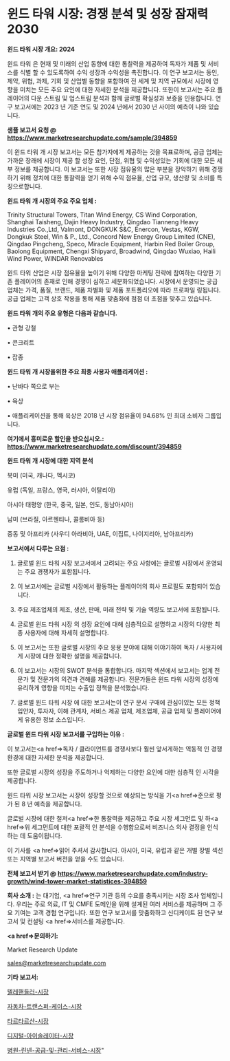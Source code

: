 # 윈드 타워 시장: 경쟁 분석 및 성장 잠재력 2030

<strong>윈드 타워 시장 개요: 2024</strong>

윈드 타워 은 현재 및 미래의 산업 동향에 대한 통찰력을 제공하여 독자가 제품 및 서비스를 식별 할 수 있도록하여 수익 성장과 수익성을 촉진합니다. 이 연구 보고서는 동인, 제약, 위협, 과제, 기회 및 산업별 동향을 포함하여 전 세계 및 지역 규모에서 시장에 영향을 미치는 모든 주요 요인에 대한 자세한 분석을 제공합니다. 또한이 보고서는 주요 플레이어의 다운 스트림 및 업스트림 분석과 함께 글로벌 확실성과 보증을 인용합니다. 연구 보고서에는 2023 년 기준 연도 및 2024 년에서 2030 년 사이의 예측이 나와 있습니다.



<strong>샘플 보고서 요청 @ <a href=https://www.marketresearchupdate.com/sample/394859>https://www.marketresearchupdate.com/sample/394859</a></strong>

이 윈드 타워 개 시장 보고서는 모든 참가자에게 제공하는 것을 목표로하며, 공급 업체는 가까운 장래에 시장이 제공 할 성장 요인, 단점, 위협 및 수익성있는 기회에 대한 모든 세부 정보를 제공합니다. 이 보고서는 또한 시장 점유율의 많은 부분을 장악하기 위해 경쟁하기 위해 정치에 대한 통찰력을 얻기 위해 수익 점유율, 산업 규모, 생산량 및 소비를 특징으로합니다.



<strong>윈드 타워 개 시장의 주요 주요 업체 :</strong>

Trinity Structural Towers, Titan Wind Energy, CS Wind Corporation, Shanghai Taisheng, Dajin Heavy Industry, Qingdao Tianneng Heavy Industries Co.,Ltd, Valmont, DONGKUK S&C, Enercon, Vestas, KGW, Dongkuk Steel, Win & P., Ltd., Concord New Energy Group Limited (CNE), Qingdao Pingcheng, Speco, Miracle Equipment, Harbin Red Boiler Group, Baolong Equipment, Chengxi Shipyard, Broadwind, Qingdao Wuxiao, Haili Wind Power, WINDAR Renovables

윈드 타워 산업은 시장 점유율을 높이기 위해 다양한 마케팅 전략에 참여하는 다양한 기존 플레이어의 존재로 인해 경쟁이 심하고 세분화되었습니다. 시장에서 운영되는 공급 업체는 가격, 품질, 브랜드, 제품 차별화 및 제품 포트폴리오에 따라 프로파일 링됩니다. 공급 업체는 고객 상호 작용을 통해 제품 맞춤화에 점점 더 초점을 맞추고 있습니다.



<strong>윈드 타워 개의 주요 유형은 다음과 같습니다.</strong>

• 관형 강철

• 콘크리트

• 잡종



<strong>윈드 타워 개 시장을위한 주요 최종 사용자 애플리케이션 :</strong>

• 난바다 쪽으로 부는

• 육상

• 애플리케이션을 통해 육상은 2018 년 시장 점유율이 94.68% 인 최대 소비자 그룹입니다.



<strong>여기에서 흥미로운 할인을 받으십시오.: <a href=https://www.marketresearchupdate.com/discount/394859>https://www.marketresearchupdate.com/discount/394859</a></strong>



<strong>윈드 타워 개 시장에 대한 지역 분석</strong>

북미 (미국, 캐나다, 멕시코)

유럽 (독일, 프랑스, 영국, 러시아, 이탈리아)

아시아 태평양 (한국, 중국, 일본, 인도, 동남아시아)

남미 (브라질, 아르헨티나, 콜롬비아 등)

중동 및 아프리카 (사우디 아라비아, UAE, 이집트, 나이지리아, 남아프리카)



<strong>보고서에서 다루는 요점 :</strong>

1. 글로벌 윈드 타워 시장 보고서에서 고려되는 주요 사항에는 글로벌 시장에서 운영되는 주요 경쟁자가 포함됩니다.

2. 이 보고서에는 글로벌 시장에서 활동하는 플레이어의 회사 프로필도 포함되어 있습니다.

3. 주요 제조업체의 제조, 생산, 판매, 미래 전략 및 기술 역량도 보고서에 포함됩니다.

4. 글로벌 윈드 타워 시장 의 성장 요인에 대해 심층적으로 설명하고 시장의 다양한 최종 사용자에 대해 자세히 설명합니다.

5. 이 보고서는 또한 글로벌 시장의 주요 응용 분야에 대해 이야기하여 독자 / 사용자에게 시장에 대한 정확한 설명을 제공합니다.

6. 이 보고서는 시장의 SWOT 분석을 통합합니다. 마지막 섹션에서 보고서는 업계 전문가 및 전문가의 의견과 견해를 제공합니다. 전문가들은 윈드 타워 시장의 성장에 유리하게 영향을 미치는 수출입 정책을 분석했습니다.

7. 글로벌 윈드 타워 시장 에 대한 보고서는이 연구 문서 구매에 관심이있는 모든 정책 입안자, 투자자, 이해 관계자, 서비스 제공 업체, 제조업체, 공급 업체 및 플레이어에게 유용한 정보 소스입니다.



<strong>글로벌 윈드 타워 시장 보고서를 구입하는 이유 :</strong>

이 보고서는<a href=>독자 / 클</a>라이언트를 경쟁사보다 훨씬 앞서게하는 역동적 인 경쟁 환경에 대한 자세한 분석을 제공합니다.

또한 글로벌 시장의 성장을 주도하거나 억제하는 다양한 요인에 대한 심층적 인 시각을 제공합니다.

윈드 타워 시장 보고서는 시장이 성장할 것으로 예상되는 방식을 기<a href=>준으로</a> 평가 된 8 년 예측을 제공합니다.

글로벌 시장에 대한 철저<a href=>한 통찰력</a>을 제공하고 주요 시장 세그먼트 및 하<a href=>위 세그</a>먼트에 대한 포괄적 인 분석을 수행함으로써 비즈니스 의사 결정을 인식하는 데 도움이됩니다.

이 기사를 <a href=>읽어 주</a>셔서 감사합니다. 아시아, 미국, 유럽과 같은 개별 장별 섹션 또는 지역별 보고서 버전을 얻을 수도 있습니다.



<strong>전체 보고서 받기 @ <a href=https://www.marketresearchupdate.com/industry-growth/wind-tower-market-statistices-394859>https://www.marketresearchupdate.com/industry-growth/wind-tower-market-statistices-394859</a></strong>



<strong>회사 소개 :</strong>
는 대기업, <a href=>연구 기</a>관 등의 수요를 충족시키는 시장 조사 업체입니다. 우리는 주로 의료, IT 및 CMFE 도메인을 위해 설계된 여러 서비스를 제공하며 그 주요 기여는 고객 경험 연구입니다. 또한 연구 보고서를 맞춤화하고 신디케이트 된 연구 보고서 및 컨설팅 <a href=>서비</a>스를 제공합니다.



<strong><a href=>문의하기:</a></strong>

Market Research Update

sales@marketresearchupdate.com



<strong>기타 보고서:</strong>

<a href=https://www.linkedin.com/pulse/텔레핸들러-시장-경쟁-분석-및-성장-잠재력-2029-consumer-connection-chronicles-24-/>텔레핸들러-시장</a>

<a href=https://www.linkedin.com/pulse/자동차-트랜스퍼-케이스-시장-세분화-연구-및-목표-고객2029년-bezrf/>자동차-트랜스퍼-케이스-시장</a>

<a href=https://www.linkedin.com/pulse/타르타르산-시장-경쟁-분석-및-성장-잠재력-2029-trend-tracking-tips-360-analysis-le8bf/>타르타르산-시장</a>

<a href=https://www.linkedin.com/pulse/디지털-아이솔레이터-시장-동향-및-성장-전망-survey-spotlight-pro-24-analysis-bdasf/>디지털-아이솔레이터-시장</a>

<a href=https://www.linkedin.com/pulse/병원-린넨-공급-및-관리-서비스-시장-규모-성장-2023-trend-tracking-tips-360-analysis-b2sdf/>병원-린넨-공급-및-관리-서비스-시장</a>"
